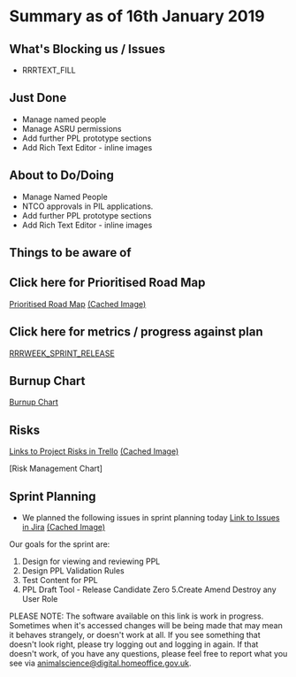 # Summary as of 16th January 2019 
## What's Blocking us / Issues
* RRRTEXT_FILL

## Just Done
* Manage named people
* Manage ASRU permissions
* Add further PPL prototype sections
* Add Rich Text Editor - inline images 

## About to Do/Doing
* Manage Named People
* NTCO approvals in PIL applications.
* Add further PPL prototype sections
* Add Rich Text Editor - inline images

## Things to be aware of

## Click here for Prioritised Road Map
[Prioritised Road Map](https://trello.com/b/p7x9hbPV/prioritised-roadmap)    [\(Cached Image\)](graphs/ASLRoadMap16012019.jpg)

## Click here for metrics / progress against plan
[RRRWEEK_SPRINT_RELEASE](graphs/progress16012019.png)

## Burnup Chart

[Burnup Chart](burnup16012019.md)

## Risks
[Links to Project Risks in Trello](https://trello.com/b/VuFuCL7t/risk-register-and-kpis-asl-delivery)    [\(Cached Image\)](graphs/ASLRiskRegister16012019.jpg)

[Risk Management Chart]

## Sprint Planning
* We planned the following issues in sprint planning today [Link to Issues in Jira](https://jira.digital.homeoffice.gov.uk/secure/RapidBoard.jspa?rapidView=261)    [\(Cached Image\)](graphs/sprint16012019.png)

Our goals for the sprint are:

1. Design for viewing and reviewing PPL
2. Design PPL Validation Rules
3. Test Content for PPL
4. PPL Draft Tool - Release Candidate Zero
5.Create Amend Destroy any User Role

PLEASE NOTE:
The software available on this link is work in progress. Sometimes when it's accessed changes will be being made that may mean it behaves strangely, or doesn't work at all. If you see something that doesn't look right, please try logging out and logging in again.  If that doesn't work, of you have any questions, please feel free to report what you see via [animalscience@digital.homeoffice.gov.uk](animalscience@digital.homeoffice.gov.uk).
